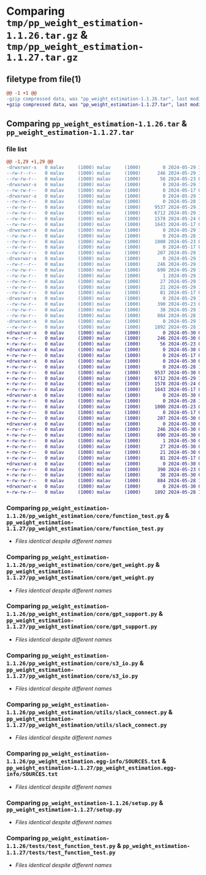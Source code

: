 # Comparing `tmp/pp_weight_estimation-1.1.26.tar.gz` & `tmp/pp_weight_estimation-1.1.27.tar.gz`

## filetype from file(1)

```diff
@@ -1 +1 @@
-gzip compressed data, was "pp_weight_estimation-1.1.26.tar", last modified: Wed May 29 19:51:12 2024, max compression
+gzip compressed data, was "pp_weight_estimation-1.1.27.tar", last modified: Thu May 30 01:40:58 2024, max compression
```

## Comparing `pp_weight_estimation-1.1.26.tar` & `pp_weight_estimation-1.1.27.tar`

### file list

```diff
@@ -1,29 +1,29 @@
-drwxrwxr-x   0 malav     (1000) malav     (1000)        0 2024-05-29 19:51:12.291520 pp_weight_estimation-1.1.26/
--rw-r--r--   0 malav     (1000) malav     (1000)      246 2024-05-29 19:51:12.291520 pp_weight_estimation-1.1.26/PKG-INFO
--rw-rw-r--   0 malav     (1000) malav     (1000)       56 2024-05-23 00:15:21.000000 pp_weight_estimation-1.1.26/README.md
-drwxrwxr-x   0 malav     (1000) malav     (1000)        0 2024-05-29 19:51:12.287520 pp_weight_estimation-1.1.26/pp_weight_estimation/
--rw-rw-r--   0 malav     (1000) malav     (1000)        0 2024-05-17 03:44:16.000000 pp_weight_estimation-1.1.26/pp_weight_estimation/__init__.py
-drwxrwxr-x   0 malav     (1000) malav     (1000)        0 2024-05-29 19:51:12.291520 pp_weight_estimation-1.1.26/pp_weight_estimation/core/
--rw-rw-r--   0 malav     (1000) malav     (1000)        0 2024-05-28 13:38:28.000000 pp_weight_estimation-1.1.26/pp_weight_estimation/core/__init__.py
--rw-rw-r--   0 malav     (1000) malav     (1000)     9537 2024-05-29 19:11:15.000000 pp_weight_estimation-1.1.26/pp_weight_estimation/core/function_test.py
--rw-rw-r--   0 malav     (1000) malav     (1000)     6712 2024-05-29 12:30:55.000000 pp_weight_estimation-1.1.26/pp_weight_estimation/core/get_weight.py
--rw-rw-r--   0 malav     (1000) malav     (1000)     1578 2024-05-24 09:16:34.000000 pp_weight_estimation-1.1.26/pp_weight_estimation/core/gpt_support.py
--rw-rw-r--   0 malav     (1000) malav     (1000)     1643 2024-05-17 03:44:16.000000 pp_weight_estimation-1.1.26/pp_weight_estimation/core/s3_io.py
-drwxrwxr-x   0 malav     (1000) malav     (1000)        0 2024-05-29 19:51:12.291520 pp_weight_estimation-1.1.26/pp_weight_estimation/utils/
--rw-rw-r--   0 malav     (1000) malav     (1000)        0 2024-05-28 13:39:01.000000 pp_weight_estimation-1.1.26/pp_weight_estimation/utils/__init__.py
--rw-rw-r--   0 malav     (1000) malav     (1000)     1000 2024-05-23 00:53:12.000000 pp_weight_estimation-1.1.26/pp_weight_estimation/utils/slack_connect.py
--rw-rw-r--   0 malav     (1000) malav     (1000)        0 2024-05-17 03:44:16.000000 pp_weight_estimation-1.1.26/pp_weight_estimation/utils/visulizer.py
--rw-rw-r--   0 malav     (1000) malav     (1000)      207 2024-05-29 19:51:00.000000 pp_weight_estimation-1.1.26/pp_weight_estimation/version.py
-drwxrwxr-x   0 malav     (1000) malav     (1000)        0 2024-05-29 19:51:12.291520 pp_weight_estimation-1.1.26/pp_weight_estimation.egg-info/
--rw-r--r--   0 malav     (1000) malav     (1000)      246 2024-05-29 19:51:12.000000 pp_weight_estimation-1.1.26/pp_weight_estimation.egg-info/PKG-INFO
--rw-rw-r--   0 malav     (1000) malav     (1000)      690 2024-05-29 19:51:12.000000 pp_weight_estimation-1.1.26/pp_weight_estimation.egg-info/SOURCES.txt
--rw-rw-r--   0 malav     (1000) malav     (1000)        1 2024-05-29 19:51:12.000000 pp_weight_estimation-1.1.26/pp_weight_estimation.egg-info/dependency_links.txt
--rw-rw-r--   0 malav     (1000) malav     (1000)       27 2024-05-29 19:51:12.000000 pp_weight_estimation-1.1.26/pp_weight_estimation.egg-info/requires.txt
--rw-rw-r--   0 malav     (1000) malav     (1000)       21 2024-05-29 19:51:12.000000 pp_weight_estimation-1.1.26/pp_weight_estimation.egg-info/top_level.txt
--rw-rw-r--   0 malav     (1000) malav     (1000)       81 2024-05-17 03:44:16.000000 pp_weight_estimation-1.1.26/pyproject.toml
-drwxrwxr-x   0 malav     (1000) malav     (1000)        0 2024-05-29 19:51:12.287520 pp_weight_estimation-1.1.26/scripts/
--rw-rw-r--   0 malav     (1000) malav     (1000)      390 2024-05-23 00:02:20.000000 pp_weight_estimation-1.1.26/scripts/weight_pred.py
--rw-rw-r--   0 malav     (1000) malav     (1000)       38 2024-05-29 19:51:12.291520 pp_weight_estimation-1.1.26/setup.cfg
--rw-rw-r--   0 malav     (1000) malav     (1000)      884 2024-05-28 14:05:37.000000 pp_weight_estimation-1.1.26/setup.py
-drwxrwxr-x   0 malav     (1000) malav     (1000)        0 2024-05-29 19:51:12.291520 pp_weight_estimation-1.1.26/tests/
--rw-rw-r--   0 malav     (1000) malav     (1000)     1892 2024-05-28 11:33:49.000000 pp_weight_estimation-1.1.26/tests/test_function_test.py
+drwxrwxr-x   0 malav     (1000) malav     (1000)        0 2024-05-30 01:40:58.324910 pp_weight_estimation-1.1.27/
+-rw-r--r--   0 malav     (1000) malav     (1000)      246 2024-05-30 01:40:58.320910 pp_weight_estimation-1.1.27/PKG-INFO
+-rw-rw-r--   0 malav     (1000) malav     (1000)       56 2024-05-23 00:15:21.000000 pp_weight_estimation-1.1.27/README.md
+drwxrwxr-x   0 malav     (1000) malav     (1000)        0 2024-05-30 01:40:58.320910 pp_weight_estimation-1.1.27/pp_weight_estimation/
+-rw-rw-r--   0 malav     (1000) malav     (1000)        0 2024-05-17 03:44:16.000000 pp_weight_estimation-1.1.27/pp_weight_estimation/__init__.py
+drwxrwxr-x   0 malav     (1000) malav     (1000)        0 2024-05-30 01:40:58.320910 pp_weight_estimation-1.1.27/pp_weight_estimation/core/
+-rw-rw-r--   0 malav     (1000) malav     (1000)        0 2024-05-28 13:38:28.000000 pp_weight_estimation-1.1.27/pp_weight_estimation/core/__init__.py
+-rw-rw-r--   0 malav     (1000) malav     (1000)     9537 2024-05-30 01:40:37.000000 pp_weight_estimation-1.1.27/pp_weight_estimation/core/function_test.py
+-rw-rw-r--   0 malav     (1000) malav     (1000)     6712 2024-05-29 12:30:55.000000 pp_weight_estimation-1.1.27/pp_weight_estimation/core/get_weight.py
+-rw-rw-r--   0 malav     (1000) malav     (1000)     1578 2024-05-24 09:16:34.000000 pp_weight_estimation-1.1.27/pp_weight_estimation/core/gpt_support.py
+-rw-rw-r--   0 malav     (1000) malav     (1000)     1643 2024-05-17 03:44:16.000000 pp_weight_estimation-1.1.27/pp_weight_estimation/core/s3_io.py
+drwxrwxr-x   0 malav     (1000) malav     (1000)        0 2024-05-30 01:40:58.320910 pp_weight_estimation-1.1.27/pp_weight_estimation/utils/
+-rw-rw-r--   0 malav     (1000) malav     (1000)        0 2024-05-28 13:39:01.000000 pp_weight_estimation-1.1.27/pp_weight_estimation/utils/__init__.py
+-rw-rw-r--   0 malav     (1000) malav     (1000)     1000 2024-05-23 00:53:12.000000 pp_weight_estimation-1.1.27/pp_weight_estimation/utils/slack_connect.py
+-rw-rw-r--   0 malav     (1000) malav     (1000)        0 2024-05-17 03:44:16.000000 pp_weight_estimation-1.1.27/pp_weight_estimation/utils/visulizer.py
+-rw-rw-r--   0 malav     (1000) malav     (1000)      207 2024-05-30 01:40:49.000000 pp_weight_estimation-1.1.27/pp_weight_estimation/version.py
+drwxrwxr-x   0 malav     (1000) malav     (1000)        0 2024-05-30 01:40:58.320910 pp_weight_estimation-1.1.27/pp_weight_estimation.egg-info/
+-rw-r--r--   0 malav     (1000) malav     (1000)      246 2024-05-30 01:40:58.000000 pp_weight_estimation-1.1.27/pp_weight_estimation.egg-info/PKG-INFO
+-rw-rw-r--   0 malav     (1000) malav     (1000)      690 2024-05-30 01:40:58.000000 pp_weight_estimation-1.1.27/pp_weight_estimation.egg-info/SOURCES.txt
+-rw-rw-r--   0 malav     (1000) malav     (1000)        1 2024-05-30 01:40:58.000000 pp_weight_estimation-1.1.27/pp_weight_estimation.egg-info/dependency_links.txt
+-rw-rw-r--   0 malav     (1000) malav     (1000)       27 2024-05-30 01:40:58.000000 pp_weight_estimation-1.1.27/pp_weight_estimation.egg-info/requires.txt
+-rw-rw-r--   0 malav     (1000) malav     (1000)       21 2024-05-30 01:40:58.000000 pp_weight_estimation-1.1.27/pp_weight_estimation.egg-info/top_level.txt
+-rw-rw-r--   0 malav     (1000) malav     (1000)       81 2024-05-17 03:44:16.000000 pp_weight_estimation-1.1.27/pyproject.toml
+drwxrwxr-x   0 malav     (1000) malav     (1000)        0 2024-05-30 01:40:58.320910 pp_weight_estimation-1.1.27/scripts/
+-rw-rw-r--   0 malav     (1000) malav     (1000)      390 2024-05-23 00:02:20.000000 pp_weight_estimation-1.1.27/scripts/weight_pred.py
+-rw-rw-r--   0 malav     (1000) malav     (1000)       38 2024-05-30 01:40:58.324910 pp_weight_estimation-1.1.27/setup.cfg
+-rw-rw-r--   0 malav     (1000) malav     (1000)      884 2024-05-28 14:05:37.000000 pp_weight_estimation-1.1.27/setup.py
+drwxrwxr-x   0 malav     (1000) malav     (1000)        0 2024-05-30 01:40:58.320910 pp_weight_estimation-1.1.27/tests/
+-rw-rw-r--   0 malav     (1000) malav     (1000)     1892 2024-05-28 11:33:49.000000 pp_weight_estimation-1.1.27/tests/test_function_test.py
```

### Comparing `pp_weight_estimation-1.1.26/pp_weight_estimation/core/function_test.py` & `pp_weight_estimation-1.1.27/pp_weight_estimation/core/function_test.py`

 * *Files identical despite different names*

### Comparing `pp_weight_estimation-1.1.26/pp_weight_estimation/core/get_weight.py` & `pp_weight_estimation-1.1.27/pp_weight_estimation/core/get_weight.py`

 * *Files identical despite different names*

### Comparing `pp_weight_estimation-1.1.26/pp_weight_estimation/core/gpt_support.py` & `pp_weight_estimation-1.1.27/pp_weight_estimation/core/gpt_support.py`

 * *Files identical despite different names*

### Comparing `pp_weight_estimation-1.1.26/pp_weight_estimation/core/s3_io.py` & `pp_weight_estimation-1.1.27/pp_weight_estimation/core/s3_io.py`

 * *Files identical despite different names*

### Comparing `pp_weight_estimation-1.1.26/pp_weight_estimation/utils/slack_connect.py` & `pp_weight_estimation-1.1.27/pp_weight_estimation/utils/slack_connect.py`

 * *Files identical despite different names*

### Comparing `pp_weight_estimation-1.1.26/pp_weight_estimation.egg-info/SOURCES.txt` & `pp_weight_estimation-1.1.27/pp_weight_estimation.egg-info/SOURCES.txt`

 * *Files identical despite different names*

### Comparing `pp_weight_estimation-1.1.26/setup.py` & `pp_weight_estimation-1.1.27/setup.py`

 * *Files identical despite different names*

### Comparing `pp_weight_estimation-1.1.26/tests/test_function_test.py` & `pp_weight_estimation-1.1.27/tests/test_function_test.py`

 * *Files identical despite different names*

